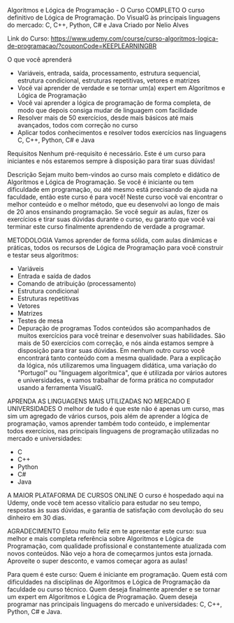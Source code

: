 Algoritmos e Lógica de Programação - O Curso COMPLETO
O curso definitivo de Lógica de Programação. Do VisualG às principais linguagens do mercado: C, C++, Python, C# e Java
Criado por Nelio Alves

Link do Curso:
https://www.udemy.com/course/curso-algoritmos-logica-de-programacao/?couponCode=KEEPLEARNINGBR

O que você aprenderá
- Variáveis, entrada, saída, processamento, estrutura sequencial, estrutura condicional, estruturas repetitivas, vetores e matrizes
- Você vai aprender de verdade e se tornar um(a) expert em Algoritmos e Lógica de Programação
- Você vai aprender a lógica de programação de forma completa, de modo que depois consiga mudar de linguagem com facilidade
- Resolver mais de 50 exercícios, desde mais básicos até mais avançados, todos com correção no curso
- Aplicar todos conhecimentos e resolver todos exercícios nas linguagens C, C++, Python, C# e Java

Requisitos
Nenhum pré-requisito é necessário. Este é um curso para iniciantes e nós estaremos sempre à disposição para tirar suas dúvidas!

Descrição
Sejam muito bem-vindos ao curso mais completo e didático de Algoritmos e Lógica de Programação.
Se você é iniciante ou tem dificuldade em programação, ou até mesmo está precisando de ajuda na faculdade, então este curso é para você!
Neste curso você vai encontrar o melhor conteúdo e o melhor método, que eu desenvolvi ao longo de mais de 20 anos ensinando programação.
Se você seguir as aulas, fizer os exercícios e tirar suas dúvidas durante o curso, eu garanto que você vai terminar este curso finalmente aprendendo de verdade a programar.

METODOLOGIA
Vamos aprender de forma sólida, com aulas dinâmicas e práticas, todos os recursos de Lógica de Programação para você construir e testar seus algoritmos:
- Variáveis
- Entrada e saída de dados
- Comando de atribuição (processamento)
- Estrutura condicional
- Estruturas repetitivas
- Vetores
- Matrizes
- Testes de mesa
- Depuração de programas
Todos conteúdos são acompanhados de muitos exercícios para você treinar e desenvolver suas habilidades. São mais de 50 exercícios com correção, e nós ainda estamos sempre à disposição para tirar suas dúvidas. Em nenhum outro curso você encontrará tanto conteúdo com a mesma qualidade.
Para a explicação da lógica, nós utilizaremos uma linguagem didática, uma variação do "Portugol" ou "linguagem algorítmica", que é utilizada por vários autores e universidades, e vamos trabalhar de forma prática no computador usando a ferramenta VisualG.

APRENDA AS LINGUAGENS MAIS UTILIZADAS NO MERCADO E UNIVERSIDADES
O melhor de tudo é que este não é apenas um curso, mas sim um agregado de vários cursos, pois além de aprender a lógica de programação, vamos aprender também todo conteúdo, e implementar todos exercícios, nas principais linguagens de programação utilizadas no mercado e universidades:
- C
- C++
- Python
- C#
- Java

A MAIOR PLATAFORMA DE CURSOS ONLINE
O curso é hospedado aqui na Udemy, onde você tem acesso vitalício para estudar no seu tempo, respostas às suas dúvidas, e garantia de satisfação com devolução do seu dinheiro em 30 dias.

AGRADECIMENTO
Estou muito feliz em te apresentar este curso: sua melhor e mais completa referência sobre Algoritmos e Lógica de Programação, com qualidade profissional e constantemente atualizada com novos conteúdos.
Não vejo a hora de começarmos juntos esta jornada. Aproveite o super desconto, e vamos começar agora as aulas!

Para quem é este curso:
Quem é iniciante em programação.
Quem está com dificuldades na disciplinas de Algoritmos e Lógica de Programação da faculdade ou curso técnico.
Quem deseja finalmente aprender e se tornar um expert em Algoritmos e Lógica de Programação.
Quem deseja programar nas principais linguagens do mercado e universidades: C, C++, Python, C# e Java.
